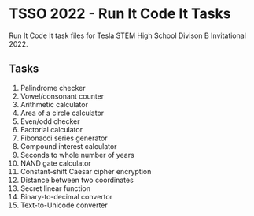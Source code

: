 # TSSO 2022 - Run It Code It Tasks

Run It Code It task files for Tesla STEM High School Divison B Invitational 2022.

## Tasks
1. Palindrome checker
2. Vowel/consonant counter
3. Arithmetic calculator
4. Area of a circle calculator
5. Even/odd checker
6. Factorial calculator
7. Fibonacci series generator
8. Compound interest calculator
9. Seconds to whole number of years
10. NAND gate calculator
11. Constant-shift Caesar cipher encryption
12. Distance between two coordinates
13. Secret linear function
14. Binary-to-decimal convertor
15. Text-to-Unicode converter

